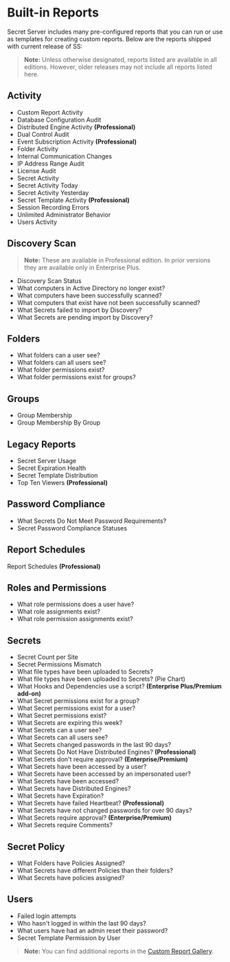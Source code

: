 [title]: # (Built-in Reports)
[tags]: # (Built-in Reports)
[priority]: # (1000)

# Built-in Reports

Secret Server includes many pre-configured reports that you can run or use as templates for creating custom reports. Below are the reports shipped with current release of SS:

>**Note:** Unless otherwise designated, reports listed are available in all editions.  However, older releases may not include all reports listed here.

## Activity

- Custom Report Activity
- Database Configuration Audit
- Distributed Engine Activity **(Professional)**
- Dual Control Audit
- Event Subscription Activity **(Professional)**
- Folder Activity
- Internal Communication Changes
- IP Address Range Audit
- License Audit
- Secret Activity
- Secret Activity Today
- Secret Activity Yesterday
- Secret Template Activity **(Professional)**
- Session Recording Errors
- Unlimited Administrator Behavior
- Users Activity

## Discovery Scan

> **Note:** These are available in Professional edition. In prior versions they are available only in Enterprise Plus.

- Discovery Scan Status
- What computers in Active Directory no longer exist?
- What computers have been successfully scanned?
- What computers that exist have not been successfully scanned?
- What Secrets failed to import by Discovery?
- What Secrets are pending import by Discovery?

## Folders

- What folders can a user see?
- What folders can all users see?
- What folder permissions exist?
- What folder permissions exist for groups?

## Groups

- Group Membership
- Group Membership By Group

## Legacy Reports

- Secret Server Usage
- Secret Expiration Health
- Secret Template Distribution
- Top Ten Viewers **(Professional)**

## Password Compliance

- What Secrets Do Not Meet Password Requirements?
- Secret Password Compliance Statuses

## Report Schedules

Report Schedules **(Professional)**

## Roles and Permissions

- What role permissions does a user have?
- What role assignments exist?
- What role permission assignments exist?

## Secrets

- Secret Count per Site
- Secret Permissions Mismatch
- What file types have been uploaded to Secrets?
- What file types have been uploaded to Secrets? (Pie Chart)
- What Hooks and Dependencies use a script? **(Enterprise Plus/Premium add-on)**
- What Secret permissions exist for a group?
- What Secret permissions exist for a user?
- What Secret permissions exist?
- What Secrets are expiring this week?
- What Secrets can a user see?
- What Secrets can all users see?
- What Secrets changed passwords in the last 90 days?
- What Secrets Do Not Have Distributed Engines? **(Professional)**
- What Secrets don't require approval? **(Enterprise/Premium)**
- What Secrets have been accessed by a user?
- What Secrets have been accessed by an impersonated user?
- What Secrets have been accessed?
- What Secrets have Distributed Engines?
- What Secrets have Expiration?
- What Secrets have failed Heartbeat? **(Professional)**
- What Secrets have not changed passwords for over 90 days?
- What Secrets require approval? **(Enterprise/Premium)**
- What Secrets require Comments?

## Secret Policy

- What Folders have Policies Assigned?
- What Secrets have different Policies than their folders?
- What Secrets have policies assigned?

## Users

- Failed login attempts
- Who hasn't logged in within the last 90 days?
- What users have had an admin reset their password?
- Secret Template Permission by User

> **Note:** You can find additional reports in the  [Custom Report Gallery](https://my.thycotic.com/products_secretserver_customreportgallery.html).